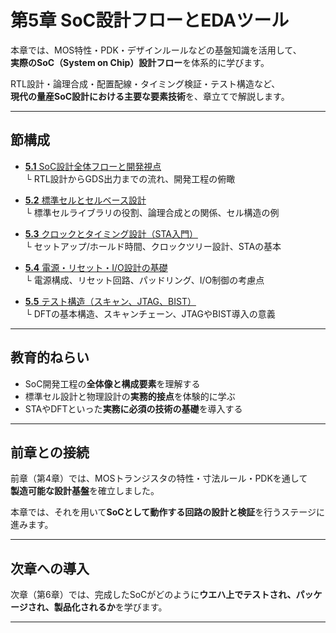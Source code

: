 # 第5章 SoC設計フローとEDAツール

本章では、MOS特性・PDK・デザインルールなどの基盤知識を活用して、  
**実際のSoC（System on Chip）設計フロー**を体系的に学びます。

RTL設計・論理合成・配置配線・タイミング検証・テスト構造など、  
**現代の量産SoC設計における主要な要素技術**を、章立てで解説します。

---

## 節構成

- [**5.1** SoC設計全体フローと開発視点](5.1_soc_design_flow.md)  
  └ RTL設計からGDS出力までの流れ、開発工程の俯瞰

- [**5.2** 標準セルとセルベース設計](5.2_standard_cell_based_design.md)  
  └ 標準セルライブラリの役割、論理合成との関係、セル構造の例

- [**5.3** クロックとタイミング設計（STA入門）](5.3_clock_and_sta.md)  
  └ セットアップ/ホールド時間、クロックツリー設計、STAの基本

- [**5.4** 電源・リセット・I/O設計の基礎](5.4_power_io_design.md)  
  └ 電源構成、リセット回路、パッドリング、I/O制御の考慮点

- [**5.5** テスト構造（スキャン、JTAG、BIST）](5.5_test_structures.md)  
  └ DFTの基本構造、スキャンチェーン、JTAGやBIST導入の意義

---

## 教育的ねらい

- SoC開発工程の**全体像と構成要素**を理解する
- 標準セル設計と物理設計の**実務的接点**を体験的に学ぶ
- STAやDFTといった**実務に必須の技術の基礎**を導入する

---

## 前章との接続

前章（第4章）では、MOSトランジスタの特性・寸法ルール・PDKを通して  
**製造可能な設計基盤**を確立しました。

本章では、それを用いて**SoCとして動作する回路の設計と検証**を行うステージに進みます。

---

## 次章への導入

次章（第6章）では、完成したSoCがどのように**ウエハ上でテストされ、パッケージされ、製品化されるか**を学びます。

---
